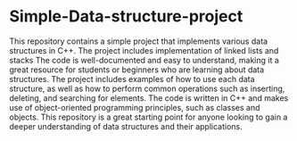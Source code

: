 # Simple-Data-structure-project
This repository contains a simple project that implements various data structures in C++. The project includes implementation of   linked lists and stacks
The code is well-documented and easy to understand, making it a great resource for students or beginners who are learning about data structures. The project includes examples of how to use each data structure, as well as how to perform common operations such as inserting, deleting, and searching for elements. The code is written in C++ and makes use of object-oriented programming principles, such as classes and objects. This repository is a great starting point for anyone looking to gain a deeper understanding of data structures and their applications.
